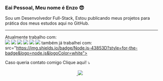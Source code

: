 ### Eai Pessoal, Meu nome é Enzo 😎

Sou um Desenvolvedor Full-Stack, Estou publicando meus projetos para prática dos meus estudos aqui no GitHub.<br>
<hr>


Atualmente trabalho com: <br><img src="https://img.shields.io/badge/HTML5-E34F26?style=for-the-badge&logo=html5&logoColor=white">
<img src="https://img.shields.io/badge/CSS3-1572B6?style=for-the-badge&logo=css3&logoColor=white">
<img src="https://img.shields.io/badge/GitHub-100000?style=for-the-badge&logo=github&logoColor=white">
<img src="https://img.shields.io/badge/JavaScript-F7DF1E?style=for-the-badge&logo=javascript&logoColor=black">
<img src="https://img.shields.io/badge/Express.js-404D59?style=for-the-badge">
<img src="https://img.shields.io/badge/Node.js-43853D?style=for-the-badge&logo=node.js&logoColor=white">
também já trabalhei com:  
src="https://img.shields.io/badge/Node.js-43853D?style=for-the-badge&logo=node.js&logoColor=white">

Caso queria contato comigo Clique aqui! :arrow_heading_down:
<br><br>
⠀⠀⠀⠀⠀⠀⠀⠀⠀⠀⠀⠀⠀⠀⠀⠀⠀⠀⠀⠀⠀⠀⠀<a href="https://www.linkedin.com/in/enzo-taniolo-0005a1241/" target="_blank">
                             <img target="_blank" src="https://img.shields.io/badge/LinkedIn-0077B5?style=for-the-badge&logo=linkedin&logoColor=white">
                         <a/>


  

